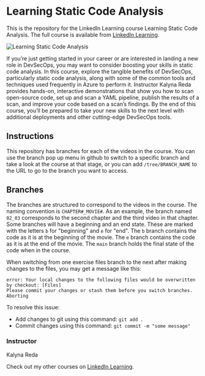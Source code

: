 # Learning Static Code Analysis
This is the repository for the LinkedIn Learning course Learning Static Code Analysis. The full course is available from [LinkedIn Learning][URL-lil-course].

![Learning Static Code Analysis][URL-lil-thumbnail]

If you’re just getting started in your career or are interested in landing a new role in DevSecOps, you may want to consider boosting your skills in static code analysis. In this course, explore the tangible benefits of DevSecOps, particularly static code analysis, along with some of the common tools and techniques used frequently in Azure to perform it. Instructor Kalyna Reda provides hands-on, interactive demonstrations that show you how to scan open-source code, set up and scan a YAML pipeline, publish the results of a scan, and improve your code based on a scan’s findings. By the end of this course, you’ll be prepared to take your new skills to the next level with additional deployments and other cutting-edge DevSecOps tools.

## Instructions
This repository has branches for each of the videos in the course. You can use the branch pop up menu in github to switch to a specific branch and take a look at the course at that stage, or you can add `/tree/BRANCH_NAME` to the URL to go to the branch you want to access.

## Branches
The branches are structured to correspond to the videos in the course. The naming convention is `CHAPTER#_MOVIE#`. As an example, the branch named `02_03` corresponds to the second chapter and the third video in that chapter. 
Some branches will have a beginning and an end state. These are marked with the letters `b` for "beginning" and `e` for "end". The `b` branch contains the code as it is at the beginning of the movie. The `e` branch contains the code as it is at the end of the movie. The `main` branch holds the final state of the code when in the course.

When switching from one exercise files branch to the next after making changes to the files, you may get a message like this:

    error: Your local changes to the following files would be overwritten by checkout: [Files]
    Please commit your changes or stash them before you switch branches.
    Aborting

To resolve this issue:

 - Add changes to git using this command: `git add .`
 - Commit changes using this command: `git commit -m "some message"`


### Instructor
Kalyna Reda


Check out my other courses on [LinkedIn Learning][URL-instructor-home].

[URL-lil-course]: https://www.linkedin.com/learning/learning-static-code-analysis
[URL-lil-thumbnail]: https://media.licdn.com/dms/image/D560DAQEBGmKyPRvRpQ/learning-public-crop_675_1200/0/1700085516068?e=2147483647&v=beta&t=wf5hfcE9ubG4YEFErlqdy_I3bff605Whw42EEnxkbe4
[URL-instructor-home]: https://www.linkedin.com/learning/instructors/kalyna-reda
